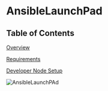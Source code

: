 # AnsibleLaunchPad


Table of Contents
--------------------
[Overview](docs/overview.md)

[Requirements](docs/requirements.md)

[Developer Node Setup](docs/developer-node-setup.md)


![AnsibleLaunchPAd](images/ansible-launchpad.png)
